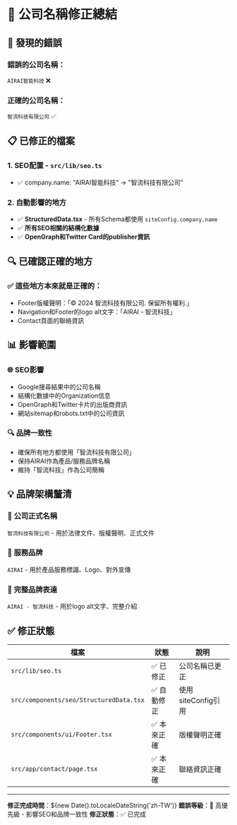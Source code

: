 # 🏢 公司名稱修正總結

## 🚨 發現的錯誤

### 錯誤的公司名稱：
`AIRAI智能科技` ❌

### 正確的公司名稱：
`智流科技有限公司` ✅

## 📋 已修正的檔案

### 1. **SEO配置** - `src/lib/seo.ts`
- ✅ company.name: "AIRAI智能科技" → "智流科技有限公司"

### 2. **自動影響的地方**
- ✅ **StructuredData.tsx** - 所有Schema都使用 `siteConfig.company.name`
- ✅ **所有SEO相關的結構化數據**
- ✅ **OpenGraph和Twitter Card的publisher資訊**

## 🔍 已確認正確的地方

### ✅ **這些地方本來就是正確的：**
- Footer版權聲明：「© 2024 智流科技有限公司. 保留所有權利.」
- Navigation和Footer的logo alt文字：「AIRAI - 智流科技」
- Contact頁面的聯絡資訊

## 📊 影響範圍

### 🌐 **SEO影響**
- Google搜尋結果中的公司名稱
- 結構化數據中的Organization信息
- OpenGraph和Twitter卡片的出版商資訊
- 網站sitemap和robots.txt中的公司資訊

### 🔍 **品牌一致性**
- 確保所有地方都使用「智流科技有限公司」
- 保持AIRAI作為產品/服務品牌名稱
- 維持「智流科技」作為公司簡稱

## 💡 品牌架構釐清

### 🏢 **公司正式名稱**
`智流科技有限公司` - 用於法律文件、版權聲明、正式文件

### 🎯 **服務品牌**  
`AIRAI` - 用於產品服務標識、Logo、對外宣傳

### 📝 **完整品牌表達**
`AIRAI - 智流科技` - 用於logo alt文字、完整介紹

## ✅ 修正狀態

| 檔案 | 狀態 | 說明 |
|------|------|------|
| `src/lib/seo.ts` | ✅ 已修正 | 公司名稱已更正 |
| `src/components/seo/StructuredData.tsx` | ✅ 自動修正 | 使用siteConfig引用 |
| `src/components/ui/Footer.tsx` | ✅ 本來正確 | 版權聲明正確 |
| `src/app/contact/page.tsx` | ✅ 本來正確 | 聯絡資訊正確 |

---

**修正完成時間**：${new Date().toLocaleDateString('zh-TW')}
**錯誤等級**：🚨 高優先級 - 影響SEO和品牌一致性
**修正狀態**：✅ 已完成 
